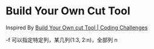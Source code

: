 # Build Your Own Cut Tool

Inspired By [Build Your Own cut Tool | Coding Challenges](https://codingchallenges.fyi/challenges/challenge-cut)

-f 可以指定特定列，某几列(1:3, 2:n)，全部列 n